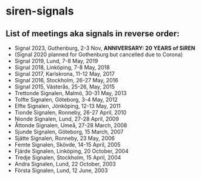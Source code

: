 # siren-signals

## List of meetings aka signals in reverse order:

* Signal 2023, Guthenburg, 2-3 Nov, **ANNIVERSARY: 20 YEARS of SiREN**
* (Signal 2020 planned for Gothenburg but cancelled due to Corona)
* Signal 2019, Lund, 7-8 May, 2019
* Signal 2018, Linköping, 7-8 May, 2018
* Signal 2017, Karlskrona, 11-12 May, 2017
* Signal 2016, Stockholm, 26-27 May, 2016
* Signal 2015, Västerås, 25-26, May, 2015
* Trettonde Signalen, Malmö, 30-31 May, 2013
* Tolfte Signalen, Göteborg, 3-4 May, 2012
* Elfte Signalen, Jönköping, 12-13 May, 2011
* Tionde Signalen, Ronneby, 26-27 April, 2010
* Nionde Signalen, Lund, 27-28 April, 2009
* Åttonde Signalen, Umeå, 27-28 March, 2008
* Sjunde Signalen, Göteborg, 15 March, 2007
* Sjätte Signalen, Ronneby, 23 May, 2006
* Femte Signalen, Skövde, 14-15 April, 2005
* Fjärde Signalen, Linköping, 20 October, 2004
* Tredje Signalen, Stockholm, 15 April, 2004
* Andra Signalen, Lund, 22 October, 2003
* Första Signalen, Lund, 12 June, 2003 